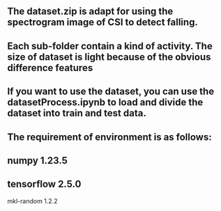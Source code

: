 The dataset.zip is adapt for using the spectrogram image of CSI to detect falling. 
---
Each sub-folder contain a kind of activity. The size of dataset is light because of the obvious difference features
---

If you want to use the dataset, you can use the datasetProcess.ipynb to load and divide the dataset into train and test data.
---
The requirement of environment is as follows:
---
numpy 1.23.5
---
tensorflow 2.5.0
---
mkl-random 1.2.2

